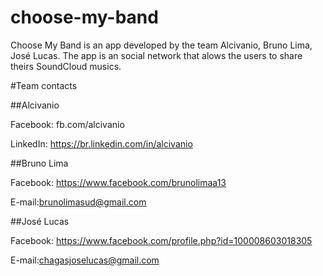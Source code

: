 # choose-my-band

Choose My Band is an app developed by the team Alcivanio, Bruno Lima, José Lucas. The app is an social network that alows the users to share theirs SoundCloud musics.

#Team contacts

##Alcivanio

Facebook: fb.com/alcivanio

LinkedIn: https://br.linkedin.com/in/alcivanio


##Bruno Lima

Facebook: https://www.facebook.com/brunolimaa13

E-mail:brunolimasud@gmail.com


##José Lucas

Facebook: https://www.facebook.com/profile.php?id=100008603018305

E-mail:chagasjoselucas@gmail.com
